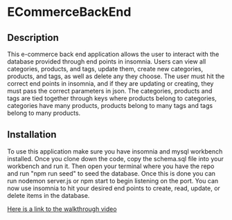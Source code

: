 # ECommerceBackEnd

## Description 

This e-commerce back end application allows the user to interact with the database provided through end points in insomnia. Users can view all categories, products, and tags, update them, create new categories, products, and tags, as well as delete any they choose. The user must hit the correct end points in insomnia, and if they are updating or creating, they must pass the correct parameters in json. The categories, products and tags are tied together through keys where products belong to categories, categories have many products, products belong to many tags and tags belong to many products. 

## Installation
To use this application make sure you have insomnia and mysql workbench installed. Once you clone down the code, copy the schema.sql file into your workbench and run it. Then open your terminal where you have the repo and run "npm run seed" to seed the database. Once this is done you can run nodemon server.js or npm start to begin listening on the port. You can now use insomnia to hit your desired end points to create, read, update, or delete items in the database.

[Here is a link to the walkthrough video](https://drive.google.com/file/d/1djJNGpXdRfmABMV8rFXT23NwziBUVBty/view?usp=drive_link)